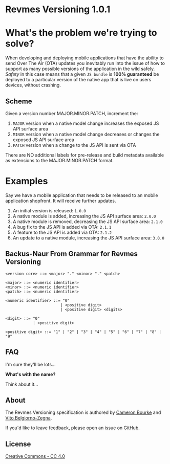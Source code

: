 # Revmes Versioning 1.0.1

# What's the problem we're trying to solve?

When developing and deploying mobile applications that have the ability to send Over The Air (OTA) updates you inevitably run into the issue of how to support as many possible versions of the application in the wild safely. *Safety* in this case means that a given `JS bundle` is **100% guaranteed** be deployed to a particular version of the native app that is live on users devices, without crashing.

## Scheme

Given a version number MAJOR.MINOR.PATCH, increment the:

1. `MAJOR` version when a native model change increases the exposed JS API surface area
2. `MINOR` version when a native model change decreases or changes the exposed JS API surface area
3. `PATCH` version when a change to the JS API is sent via OTA

There are NO additional labels for pre-release and build metadata available as extensions to the MAJOR.MINOR.PATCH format.

# Examples

Say we have a mobile application that needs to be released to an mobile application shopfront. It will receive further updates.

1. An initial version is released: `1.0.0`
2. A native module is added, increasing the JS API surface area: `2.0.0`
3. A native module is removed, decreasing the JS API surface area: `2.1.0`
4. A bug fix to the JS API is added via OTA: `2.1.1`
4. A feature to the JS API is added via OTA: `2.1.2`
5. An update to a native module, increasing the JS API surface area: `3.0.0`

## Backus-Naur From Grammar for Revmes Versioning

	<version core> ::= <major> "." <minor> "." <patch>

	<major> ::= <numeric identifier>
	<minor> ::= <numeric identifier>
	<patch> ::= <numeric identifier>

	<numeric identifier> ::= "0"
							| <positive digit>
							| <positive digit> <digits>

	<digit> ::= "0"
				| <positive digit>

	<positive digit> ::= "1" | "2" | "3" | "4" | "5" | "6" | "7" | "8" | "9"

## FAQ

I'm sure they'll be lots...

**What's with the name?**

Think about it...

## About

The Revmes Versioning specification is authored by [Cameron Bourke](https://github.com/cameronbourke) and [Vito Belgiorno-Zegna](https://github.com/vitalbone).

If you'd like to leave feedback, please open an issue on GitHub.

## License

[Creative Commons - CC 4.0](https://creativecommons.org/licenses/by/4.0)
